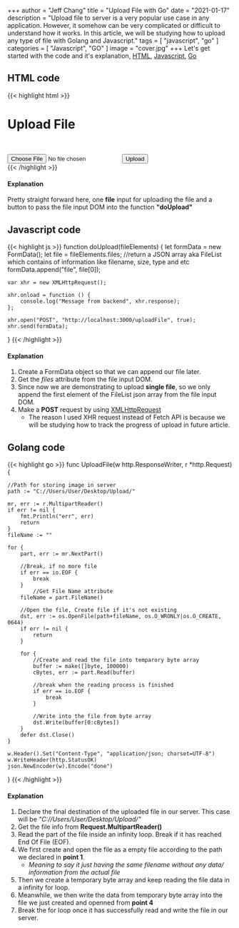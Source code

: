 +++
author = "Jeff Chang"
title = "Upload File with Go"
date = "2021-01-17"
description = "Upload file to server is a very popular use case in any application. However, it somehow can be very complicated or difficult to understand how it works. In this article, we will be studying how to upload any type of file with Golang and Javascript."
tags = [
    "javascript", "go"
]
categories = [
	"Javascript", "GO"
]
image = "cover.jpg"
+++
Let's get started with the code and it's explanation, [HTML](#html), [Javascript](#js), [Go](#go)
## HTML code <a name="html"></a>
{{< highlight html >}}
<!DOCTYPE html>
<html lang="en">
<head>
    <meta charset="UTF-8">
    <meta name="viewport" content="width=device-width, initial-scale=1.0">
    <title>Upload File</title>
    <link rel="stylesheet" href="/static/style.css">
</head>
<body>
    <h1>Upload File</h1>
    <div class="upload-file-modal" style="margin-top: 50px;">
            <input type="file" id="inputFileToLoad">
            <button onclick="doUpload(document.getElementById('inputFileToLoad'))">Upload</button>
    </div>
</body>
<script src="/static/script.js"></script>
</html>
{{< /highlight >}}

#### Explanation
Pretty straight forward here, one **file** input for uploading the file and a button to pass the file input DOM into the function **"doUpload"**

## Javascript code <a name="js"></a>
{{< highlight js >}}
function doUpload(fileElements) {
    let formData = new FormData();
    let file = fileElements.files; //return a JSON array aka FileList which contains of information like filename, size, type and etc
    formData.append("file", file[0]);

    var xhr = new XMLHttpRequest();

    xhr.onload = function () {
        console.log("Message from backend", xhr.response);
    };

    xhr.open("POST", "http://localhost:3000/uploadFile", true);
    xhr.send(formData);
}
{{< /highlight >}}

#### Explanation
1. Create a FormData object so that we can append our file later.
2. Get the *files* attribute from the file input DOM.
3. Since now we are demonstrating to upload **single file**, so we only append the first element of the FileList json array from the file input DOM.
4. Make a **POST** request by using [XMLHttpRequest](/p/xmlhttprequest-vs-fetch-api/)
    * The reason I used XHR request instead of Fetch API is because we will be studying how to track the progress of upload in future article.

## Golang code <a name="go"></a>
{{< highlight go >}}
func UploadFile(w http.ResponseWriter, r *http.Request) {

	//Path for storing image in server
	path := "C://Users/User/Desktop/Upload/"

	mr, err := r.MultipartReader()
	if err != nil {
		fmt.Println("err", err)
		return
	}
	fileName := ""

	for {
		part, err := mr.NextPart()

		//Break, if no more file
		if err == io.EOF {
			break
		}
        	//Get File Name attribute
		fileName = part.FileName()

		//Open the file, Create file if it's not existing
		dst, err := os.OpenFile(path+fileName, os.O_WRONLY|os.O_CREATE, 0644)
		if err != nil {
			return
		}

		for {
			//Create and read the file into temparory byte array
			buffer := make([]byte, 100000)
			cBytes, err := part.Read(buffer)

			//break when the reading process is finished
			if err == io.EOF {
				break
			}

			//Write into the file from byte array
			dst.Write(buffer[0:cBytes])
		}
		defer dst.Close()
	}

	w.Header().Set("Content-Type", "application/json; charset=UTF-8")
	w.WriteHeader(http.StatusOK)
	json.NewEncoder(w).Encode("done")
}
{{< /highlight >}}

#### Explanation
1. Declare the final destination of the uploaded file in our server. This case will be *"C://Users/User/Desktop/Upload/"*
2. Get the file info from **Request.MultipartReader()**
3. Read the part of the file inside an infinity loop. Break if it has reached End Of File (EOF).
4. We first create and open the file as a empty file according to the path we declared in **point 1**.
    * *Meaning to say it just having the same filename without any data/ information from the actual file*
5. Then we create a temporary byte array and keep reading the file data in a infinity for loop.
6. Meanwhile, we then write the data from temporary byte array into the file we just created and openned from **point 4**
7. Break the for loop once it has successfully read and write the file in our server.

